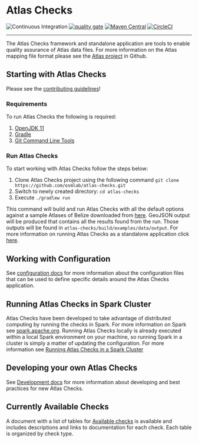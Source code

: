 # Atlas Checks

![Continuous Integration](https://github.com/osmlab/atlas-checks/workflows/Continuous%20Integration/badge.svg?branch=main)
[![quality gate](https://sonarcloud.io/api/project_badges/measure?project=org.openstreetmap.atlas%3Aatlas-checks&metric=alert_status)](https://sonarcloud.io/dashboard?id=org.openstreetmap.atlas%3Aatlas-checks)
[![Maven Central](https://img.shields.io/maven-central/v/org.openstreetmap.atlas/atlas-checks.svg?label=Maven%20Central)](https://search.maven.org/search?q=g:%22org.openstreetmap.atlas%22%20AND%20a:%22atlas-checks%22)
[![CircleCI](https://circleci.com/gh/osmlab/atlas-checks/tree/main.svg?style=svg)](https://circleci.com/gh/osmlab/atlas-checks/tree/main)

---

The Atlas Checks framework and standalone application are tools to enable quality assurance of Atlas data files. For more information on the Atlas mapping file format please see the [Atlas project](http://github.com/osmlab/atlas) in Github.

## Starting with Atlas Checks

Please see the [contributing guidelines](https://github.com/osmlab/atlas/blob/dev/CONTRIBUTING.md)!

### Requirements
To run Atlas Checks the following is required:
1. [OpenJDK 11](https://github.com/AdoptOpenJDK/openjdk11-binaries/releases/download/jdk-11.0.5%2B10/OpenJDK11U-jdk_x64_mac_hotspot_11.0.5_10.pkg)
2. [Gradle](https://gradle.org/install)
3. [Git Command Line Tools](https://git-scm.com/downloads)

### Run Atlas Checks
To start working with Atlas Checks follow the steps below:
1. Clone Atlas Checks project using the following command `git clone https://github.com/osmlab/atlas-checks.git`
2. Switch to newly created directory: `cd atlas-checks`
3. Execute `./gradlew run`

This command will build and run Atlas Checks with all the default options against a sample Atlases of Belize downloaded from [here](https://www.dropbox.com/sh/54aqfbs12suqd9t/AAC8bpVWCgGLY-SZ30XKIY92a/atlas/BLZ). GeoJSON output will be produced that contains all the results found from the run. Those outputs will be found in `atlas-checks/build/examples/data/output`. For more information on running Atlas Checks as a standalone application click [here](docs/standalone.md).

## Working with Configuration
See [configuration docs](docs/configuration.md) for more information about the configuration files that can be used to define specific details around the Atlas Checks application.

## Running Atlas Checks in Spark Cluster
Atlas Checks have been developed to take advantage of distributed computing by running the checks in Spark. For more information on Spark see [spark.apache.org](http://spark.apache.org/). Running Atlas Checks locally is already executed within a local Spark environment on your machine, so running Spark in a cluster is simply a matter of updating the configuration. For more information see [Running Atlas Checks in a Spark Cluster](docs/cluster.md)

## Developing your own Atlas Checks
See [Development docs](docs/dev.md) for more information about developing and best practices for new Atlas Checks.

## Currently Available Checks
A document with a list of tables for [Available checks](docs/available_checks.md) is available and includes descriptions and links to documentation for each check.  Each table is organized by check type.

